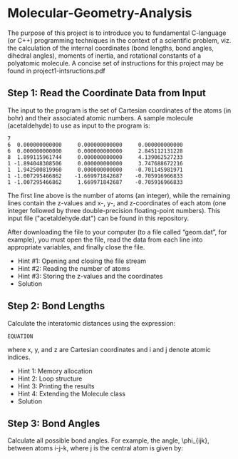 # Molecular-Geometry-Analysis
The purpose of this project is to introduce you to fundamental C-language (or C++) programming techniques in the context of a scientific problem, viz. the calculation of the internal coordinates (bond lengths, bond angles, dihedral angles), moments of inertia, and rotational constants of a polyatomic molecule. A concise set of instructions for this project may be found in project1-intsructions.pdf

## Step 1: Read the Coordinate Data from Input
The input to the program is the set of Cartesian coordinates of the atoms (in bohr) and their associated atomic numbers. A sample molecule (acetaldehyde) to use as input to the program is:

    7
    6  0.000000000000     0.000000000000     0.000000000000
    6  0.000000000000     0.000000000000     2.845112131228
    8  1.899115961744     0.000000000000     4.139062527233
    1 -1.894048308506     0.000000000000     3.747688672216
    1  1.942500819960     0.000000000000    -0.701145981971
    1 -1.007295466862    -1.669971842687    -0.705916966833
    1 -1.007295466862     1.669971842687    -0.705916966833
    
The first line above is the number of atoms (an integer), while the remaining lines contain the z-values and x-, y-, and z-coordinates of each atom (one integer followed by three double-precision floating-point numbers). This input file ("acetaldehyde.dat") can be found in this repository.

After downloading the file to your computer (to a file called “geom.dat”, for example), you must open the file, read the data from each line into appropriate variables, and finally close the file.

- Hint #1: Opening and closing the file stream
- Hint #2: Reading the number of atoms
- Hint #3: Storing the z-values and the coordinates
- Solution

## Step 2: Bond Lengths
Calculate the interatomic distances using the expression:

```EQUATION```

where x, y, and z are Cartesian coordinates and i and j denote atomic indices.

- Hint 1: Memory allocation
- Hint 2: Loop structure
- Hint 3: Printing the results
- Hint 4: Extending the Molecule class
- Solution

## Step 3: Bond Angles
Calculate all possible bond angles. For example, the angle, \phi_{ijk}, between atoms i-j-k, where j is the central atom is given by:
